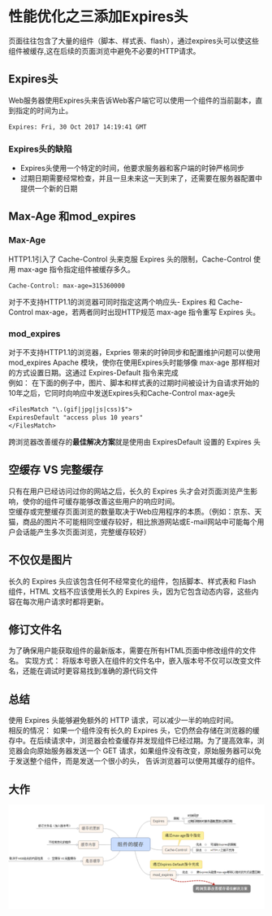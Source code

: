 # 性能优化之三添加Expires头
页面往往包含了大量的组件（脚本、样式表、flash），通过expires头可以使这些组件被缓存,这在后续的页面浏览中避免不必要的HTTP请求。

## Expires头
Web服务器使用Expires头来告诉Web客户端它可以使用一个组件的当前副本，直到指定的时间为止。

	Expires: Fri, 30 Oct 2017 14:19:41 GMT

### Expires头的缺陷
* Expires头使用一个特定的时间，他要求服务器和客户端的时钟严格同步
* 过期日期需要经常检查，并且一旦未来这一天到来了，还需要在服务器配置中提供一个新的日期

## Max-Age 和mod_expires
### Max-Age
HTTP1.1引入了 Cache-Control 头来克服 Expires 头的限制，Cache-Control 使用 max-age 指令指定组件被缓存多久。

	Cache-Control: max-age=315360000

对于不支持HTTP1.1的浏览器可同时指定这两个响应头- Expires 和 Cache-Control max-age，若两者同时出现HTTP规范 max-age 指令重写 Expires 头。

### mod_expires
对于不支持HTTP1.1的浏览器，Expries 带来的时钟同步和配置维护问题可以使用 mod_expires Apache 模块，使你在使用Expires头时能够像 max-age 那样相对的方式设置日期。这通过 Expires-Default 指令来完成  
例如： 在下面的例子中，图片、脚本和样式表的过期时间被设计为自请求开始的10年之后，它同时向响应中发送Expires头和Cache-Control max-age头 

	<FilesMatch "\.(gif|jpg|js|css)$">
	ExpiresDefault "access plus 10 years"
	</FilesMatch>

跨浏览器改善缓存的**最佳解决方案**就是使用由 ExpiresDefault 设置的 Expires 头

## 空缓存 VS 完整缓存
只有在用户已经访问过你的网站之后，长久的 Expires 头才会对页面浏览产生影响，使你的组件可缓存能够改善这些用户的响应时间。  
空缓存或完整缓存页面浏览的数量取决于Web应用程序的本质。（例如：京东、天猫，商品的图片不可能相同空缓存较好，相比旅游网站或E-mail网站中可能每个用户会话能产生多次页面浏览，完整缓存较好）


## 不仅仅是图片
长久的 Expires 头应该包含任何不经常变化的组件，包括脚本、样式表和 Flash 组件，HTML 文档不应该使用长久的 Expires 头，因为它包含动态内容，这些内容在每次用户请求时都将更新。

## 修订文件名
为了确保用户能获取组件的最新版本，需要在所有HTML页面中修改组件的文件名。
实现方式： 将版本号嵌入在组件的文件名中，嵌入版本号不仅可以改变文件名，还能在调试时更容易找到准确的源代码文件

## 总结
使用 Expires 头能够避免额外的 HTTP 请求，可以减少一半的响应时间。  
相反的情况： 如果一个组件没有长久的 Expires 头，它仍然会存储在浏览器的缓存中。在后续请求中，浏览器会检查缓存并发现组件已经过期。为了提高效率，浏览器会向原始服务器发送一个 GET 请求，如果组件没有改变，原始服务器可以免于发送整个组件，而是发送一个很小的头， 告诉浏览器可以使用其缓存的组件。

## 大作
![Alt text](./rule3.1.png)
